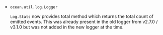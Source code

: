 * `ocean.util.log.Logger`

  `Log.Stats` now provides total method which returns the total count of
  emitted events. This was already present in the old logger from
  v2.7.0 / v3.1.0 but was not added in the new logger at the time.
